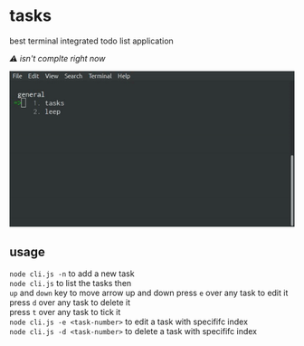 # tasks
best terminal integrated todo list application
  
_:warning: isn't complte right now_

<img src="https://raw.githubusercontent.com/ammarbinfaisal/tasks/master/preview.gif"/> 

## usage
`node cli.js -n` to add a new task  <br>
`node cli.js` to list the tasks then  
`up` and `down` key to move arrow up and down
press `e` over any task to edit it  
press `d` over any task to delete it  
press `t` over any task to tick it  <br>
`node cli.js -e <task-number>` to edit a task with specififc index  
`node cli.js -d <task-number>` to delete a task with specififc index  
